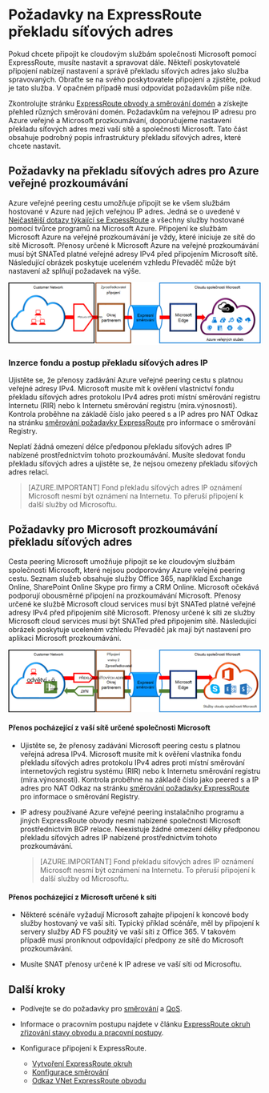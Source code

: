 <properties
   pageTitle="Požadavky na překladu síťových adres pro ExpressRoute obvody | Microsoft Azure"
   description="Tato stránka obsahuje podrobné požadavky pro konfiguraci a správě překladu síťových adres ExpressRoute obvody."
   documentationCenter="na"
   services="expressroute"
   authors="cherylmc"
   manager="carmonm"
   editor=""/>
<tags
   ms.service="expressroute"
   ms.devlang="na"
   ms.topic="get-started-article"
   ms.tgt_pltfrm="na"
   ms.workload="infrastructure-services"
   ms.date="10/10/2016"
   ms.author="cherylmc"/>

# <a name="expressroute-nat-requirements"></a>Požadavky na ExpressRoute překladu síťových adres

Pokud chcete připojit ke cloudovým službám společnosti Microsoft pomocí ExpressRoute, musíte nastavit a spravovat dále. Někteří poskytovatelé připojení nabízejí nastavení a správě překladu síťových adres jako služba spravovaných. Obraťte se na svého poskytovatele připojení a zjistěte, pokud je tato služba. V opačném případě musí odpovídat požadavkům píše níže. 

Zkontrolujte stránku [ExpressRoute obvody a směrování domén](expressroute-circuit-peerings.md) a získejte přehled různých směrování domén. Požadavkům na veřejnou IP adresu pro Azure veřejné a Microsoft prozkoumávání, doporučujeme nastavení překladu síťových adres mezi vaší sítě a společnosti Microsoft. Tato část obsahuje podrobný popis infrastruktury překladu síťových adres, které chcete nastavit.

## <a name="nat-requirements-for-azure-public-peering"></a>Požadavky na překladu síťových adres pro Azure veřejné prozkoumávání

Azure veřejné peering cestu umožňuje připojit se ke všem službám hostované v Azure nad jejich veřejnou IP adres. Jedná se o uvedené v [Nejčastější dotazy týkající se ExpessRoute](expressroute-faqs.md) a všechny služby hostované pomocí tvůrce programů na Microsoft Azure. Připojení ke službám Microsoft Azure na veřejné prozkoumávání je vždy, které iniciuje ze sítě do sítě Microsoft. Přenosy určené k Microsoft Azure na veřejné prozkoumávání musí být SNATed platné veřejné adresy IPv4 před připojením Microsoft sítě. Následující obrázek poskytuje uceleném vzhledu Převaděč může být nastavení až splňují požadavek na výše.

![](./media/expressroute-nat/expressroute-nat-azure-public.png) 

### <a name="nat-ip-pool-and-route-advertisements"></a>Inzerce fondu a postup překladu síťových adres IP

Ujistěte se, že přenosy zadávání Azure veřejné peering cestu s platnou veřejné adresy IPv4. Microsoft musíte mít k ověření vlastnictví fondu překladu síťových adres protokolu IPv4 adres proti místní směrování registru Internetu (RIR) nebo k Internetu směrování registru (míra.výnosnosti). Kontrola proběhne na základě číslo jako peered s a IP adres pro NAT Odkaz na stránku [směrování požadavky ExpressRoute](expressroute-routing.md) pro informace o směrování Registry.
 
Neplatí žádná omezení délce předponou překladu síťových adres IP nabízené prostřednictvím tohoto prozkoumávání. Musíte sledovat fondu překladu síťových adres a ujistěte se, že nejsou omezeny překladu síťových adres relací.

>[AZURE.IMPORTANT] Fond překladu síťových adres IP oznámení Microsoft nesmí být oznámení na Internetu. To přeruší připojení k další služby od Microsoftu.

## <a name="nat-requirements-for-microsoft-peering"></a>Požadavky pro Microsoft prozkoumávání překladu síťových adres

Cesta peering Microsoft umožňuje připojit se ke cloudovým službám společnosti Microsoft, které nejsou podporovány Azure veřejné peering cestu. Seznam služeb obsahuje služby Office 365, například Exchange Online, SharePoint Online Skype pro firmy a CRM Online. Microsoft očekává podporují obousměrné připojení na prozkoumávání Microsoft. Přenosy určené ke službě Microsoft cloud services musí být SNATed platné veřejné adresy IPv4 před připojením sítě Microsoft. Přenosy určené k síti ze služby Microsoft cloud services musí být SNATed před připojením sítě. Následující obrázek poskytuje uceleném vzhledu Převaděč jak mají být nastavení pro aplikaci Microsoft prozkoumávání.
 
![](./media/expressroute-nat/expressroute-nat-microsoft.png) 


#### <a name="traffic-originating-from-your-network-destined-to-microsoft"></a>Přenos pocházející z vaší sítě určené společnosti Microsoft

- Ujistěte se, že přenosy zadávání Microsoft peering cestu s platnou veřejná adresa IPv4. Microsoft musíte mít k ověření vlastníka fondu překladu síťových adres protokolu IPv4 adres proti místní směrování internetových registru systému (RIR) nebo k Internetu směrování registru (míra.výnosnosti). Kontrola proběhne na základě číslo jako peered s a IP adres pro NAT Odkaz na stránku [směrování požadavky ExpressRoute](expressroute-routing.md) pro informace o směrování Registry.

- IP adresy používané Azure veřejné peering instalačního programu a jiných ExpressRoute obvody nesmí nabízené společnosti Microsoft prostřednictvím BGP relace. Neexistuje žádné omezení délky předponou překladu síťových adres IP nabízené prostřednictvím tohoto prozkoumávání.

    >[AZURE.IMPORTANT] Fond překladu síťových adres IP oznámení Microsoft nesmí být oznámení na Internetu. To přeruší připojení k další služby od Microsoftu.

#### <a name="traffic-originating-from-microsoft-destined-to-your-network"></a>Přenos pocházející z Microsoft určené k síti

- Některé scénáře vyžadují Microsoft zahajte připojení k koncové body služby hostovaný ve vaší síti. Typický příklad scénáře, měl by připojení k servery služby AD FS použitý ve vaší síti z Office 365. V takovém případě musí proniknout odpovídající předpony ze sítě do Microsoft prozkoumávání. 

- Musíte SNAT přenosy určené k IP adrese ve vaší síti od Microsoftu. 

## <a name="next-steps"></a>Další kroky

- Podívejte se do požadavky pro [směrování](expressroute-routing.md) a [QoS](expressroute-qos.md).
- Informace o pracovním postupu najdete v článku [ExpressRoute okruh zřizování stavy obvodu a pracovní postupy](expressroute-workflows.md).
- Konfigurace připojení k ExpressRoute.

    - [Vytvoření ExpressRoute okruh](expressroute-howto-circuit-classic.md)
    - [Konfigurace směrování](expressroute-howto-routing-classic.md)
    - [Odkaz VNet ExpressRoute obvodu](expressroute-howto-linkvnet-classic.md)

